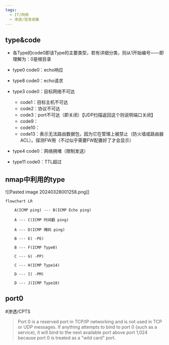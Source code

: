 ```yaml
---
tags:
  - IT/网络
  - 渗透/信息收集
---
```


## type&code

- 各Type的code0即该Type的主要类型，若有详细分类，则从1开始编号——即理解为：0是根目录
- type0 code0：echo响应
- type8 code0：echo请求

- type3 code0：目标网络不可达
	- code1：目标主机不可达
	- code2：协议不可达
	- code3：port不可达（即关闭）【UDP扫描返回这个则说明端口关闭】
	- code9：
	- code10：
	- code13：表示无法路由数据包，因为它在管理上被禁止（防火墙或路由器 ACL）。探测FW用（不过似乎需要FW配置好了才会显示）

- type4 code0：网络拥堵（限制发送）
- type11 code0：TTL超过



## nmap中利用的type

![[Pasted image 20240328001258.png]]

```mermaid
flowchart LR

    A(ICMP ping) --- B(ICMP Echo ping)

    A --- C(ICMP 时间戳 ping)

    A --- D(ICMP 掩码 ping)

    B --- E( -PE)

    B --- F(ICMP Type0)

    C --- G( -PP)

    C --- H(ICMP Type14)

    D --- I( -PM)

    D --- J(ICMP Type18)
```


## port0

#渗透/CPTS 

> Port 0 is a reserved port in TCP/IP networking and is not used in TCP or UDP messages. If anything attempts to bind to port 0 (such as a service), it will bind to the next available port above port 1,024 because port 0 is treated as a "wild card" port.
